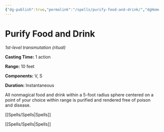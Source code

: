 ```yaml
---
{"dg-publish":true,"permalink":"/spells/purify-food-and-drink/","dgHomeLink":false,"dgPassFrontmatter":true}
---
```



# Purify Food and Drink

*1st-level transmutation (ritual)*

**Casting Time:** 1 action

**Range:** 10 feet

**Components:** V, S

**Duration:** Instantaneous

All nonmagical food and drink within a 5-foot radius sphere centered on a point of your choice within range is purified and rendered free of poison and disease.



[[Spells/Spells|Spells]]

[[Spells/Spells|Spells]]
